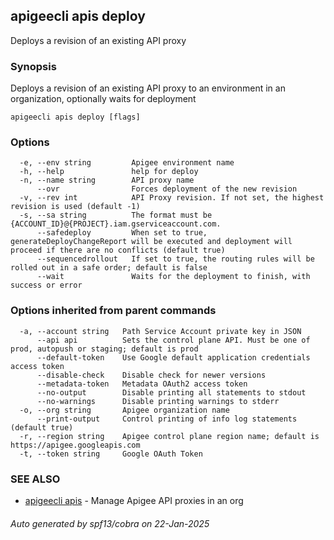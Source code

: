 ## apigeecli apis deploy

Deploys a revision of an existing API proxy

### Synopsis

Deploys a revision of an existing API proxy to an environment in an organization, optionally waits for deployment

```
apigeecli apis deploy [flags]
```

### Options

```
  -e, --env string         Apigee environment name
  -h, --help               help for deploy
  -n, --name string        API proxy name
      --ovr                Forces deployment of the new revision
  -v, --rev int            API Proxy revision. If not set, the highest revision is used (default -1)
  -s, --sa string          The format must be {ACCOUNT_ID}@{PROJECT}.iam.gserviceaccount.com.
      --safedeploy         When set to true, generateDeployChangeReport will be executed and deployment will proceed if there are no conflicts (default true)
      --sequencedrollout   If set to true, the routing rules will be rolled out in a safe order; default is false
      --wait               Waits for the deployment to finish, with success or error
```

### Options inherited from parent commands

```
  -a, --account string   Path Service Account private key in JSON
      --api api          Sets the control plane API. Must be one of prod, autopush or staging; default is prod
      --default-token    Use Google default application credentials access token
      --disable-check    Disable check for newer versions
      --metadata-token   Metadata OAuth2 access token
      --no-output        Disable printing all statements to stdout
      --no-warnings      Disable printing warnings to stderr
  -o, --org string       Apigee organization name
      --print-output     Control printing of info log statements (default true)
  -r, --region string    Apigee control plane region name; default is https://apigee.googleapis.com
  -t, --token string     Google OAuth Token
```

### SEE ALSO

* [apigeecli apis](apigeecli_apis.md)	 - Manage Apigee API proxies in an org

###### Auto generated by spf13/cobra on 22-Jan-2025

